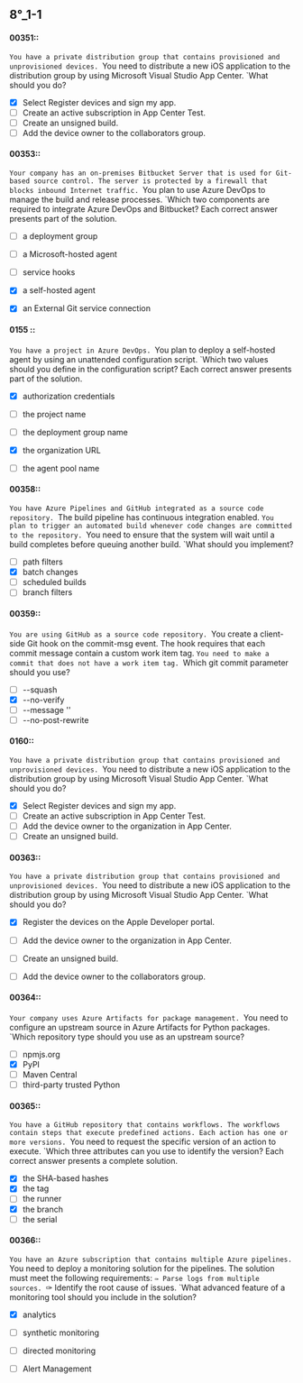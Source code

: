 ##   8°_1-1


#### 00351::
`You have a private distribution group that contains provisioned and unprovisioned devices.
`You need to distribute a new iOS application to the distribution group by using Microsoft Visual Studio App Center.
`What should you do?

- [x] Select Register devices and sign my app.
- [ ] Create an active subscription in App Center Test.
- [ ] Create an unsigned build.
- [ ] Add the device owner to the collaborators group.

#### 00353::
`Your company has an on-premises Bitbucket Server that is used for Git-based source control. The server is protected by a firewall that blocks inbound Internet traffic.
`You plan to use Azure DevOps to manage the build and release processes.
`Which two components are required to integrate Azure DevOps and Bitbucket? Each correct answer presents part of the solution.

- [ ] a deployment group
- [ ] a Microsoft-hosted agent
- [ ] service hooks
- [x] a self-hosted agent
- [x] an External Git service connection



#### 0155 ::
`You have a project in Azure DevOps.
`You plan to deploy a self-hosted agent by using an unattended configuration script.
`Which two values should you define in the configuration script? Each correct answer presents part of the solution.

- [x] authorization credentials
- [ ] the project name
- [ ] the deployment group name
- [x] the organization URL
- [ ] the agent pool name


#### 00358::
`You have Azure Pipelines and GitHub integrated as a source code repository.
`The build pipeline has continuous integration enabled.
`You plan to trigger an automated build whenever code changes are committed to the repository.
`You need to ensure that the system will wait until a build completes before queuing another build.
`What should you implement?

- [ ] path filters
- [x] batch changes
- [ ] scheduled builds
- [ ] branch filters

#### 00359::
`You are using GitHub as a source code repository.
`You create a client-side Git hook on the commit-msg event. The hook requires that each commit message contain a custom work item tag.
`You need to make a commit that does not have a work item tag.
`Which git commit parameter should you use?

- [ ] --squash
- [x] --no-verify
- [ ] --message ''
- [ ] --no-post-rewrite

#### 0160::
`You have a private distribution group that contains provisioned and unprovisioned devices.
`You need to distribute a new iOS application to the distribution group by using Microsoft Visual Studio App Center.
`What should you do?

- [x] Select Register devices and sign my app.
- [ ] Create an active subscription in App Center Test.
- [ ] Add the device owner to the organization in App Center.
- [ ] Create an unsigned build.

#### 00363::
`You have a private distribution group that contains provisioned and unprovisioned devices.
`You need to distribute a new iOS application to the distribution group by using Microsoft Visual Studio App Center.
`What should you do?

- [x] Register the devices on the Apple Developer portal.
- [ ] Add the device owner to the organization in App Center.
- [ ] Create an unsigned build.
- [ ] Add the device owner to the collaborators group.


#### 00364::
`Your company uses Azure Artifacts for package management.
`You need to configure an upstream source in Azure Artifacts for Python packages.
`Which repository type should you use as an upstream source?

- [ ] npmjs.org
- [x] PyPI
- [ ] Maven Central
- [ ] third-party trusted Python

#### 00365::
`You have a GitHub repository that contains workflows. The workflows contain steps that execute predefined actions. Each action has one or more versions.
`You need to request the specific version of an action to execute.
`Which three attributes can you use to identify the version? Each correct answer presents a complete solution.

- [x] the SHA-based hashes
- [x] the tag
- [ ] the runner
- [x] the branch
- [ ] the serial

#### 00366::
`You have an Azure subscription that contains multiple Azure pipelines.
`You need to deploy a monitoring solution for the pipelines. The solution must meet the following requirements:
`✑ Parse logs from multiple sources.
`✑ Identify the root cause of issues.
`What advanced feature of a monitoring tool should you include in the solution?

- [x] analytics
- [ ] synthetic monitoring
- [ ] directed monitoring
- [ ] Alert Management
























